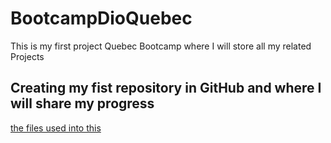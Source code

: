  # BootcampDioQuebec
This is my first project Quebec Bootcamp where I will store all my related Projects 

## Creating my fist repository in GitHub and where I will share my progress 
[the files used into this](https://drive.google.com/file/d/1IZu0qohv1JOmxjEra1lknDiiStU68bl4/view)
